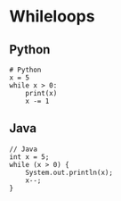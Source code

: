 # Whileloops

## Python
```
# Python
x = 5
while x > 0:
    print(x)
    x -= 1
```


## Java
```
// Java
int x = 5;
while (x > 0) {
    System.out.println(x);
    x--;
}
```
